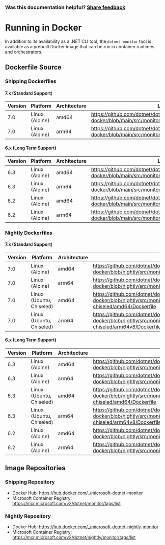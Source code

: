 
### Was this documentation helpful? [Share feedback](https://www.research.net/r/DGDQWXH?src=documentation%2Fdocker)

# Running in Docker

In addition to its availability as a .NET CLI tool, the `dotnet monitor` tool is available as a prebuilt Docker image that can be run in container runtimes and orchestrators.

## Dockerfile Source

### Shipping Dockerfiles

#### 7.x (Standard Support)

| Version | Platform | Architecture | Link |
|---|---|---|---|
| 7.0 | Linux (Alpine) | amd64 | https://github.com/dotnet/dotnet-docker/blob/main/src/monitor/7.0/alpine/amd64/Dockerfile |
| 7.0 | Linux (Alpine) | arm64 | https://github.com/dotnet/dotnet-docker/blob/main/src/monitor/7.0/alpine/arm64v8/Dockerfile |

#### 6.x (Long Term Support)

| Version | Platform | Architecture | Link |
|---|---|---|---|
| 6.3 | Linux (Alpine) | amd64 | https://github.com/dotnet/dotnet-docker/blob/main/src/monitor/6.3/alpine/amd64/Dockerfile |
| 6.3 | Linux (Alpine) | arm64 | https://github.com/dotnet/dotnet-docker/blob/main/src/monitor/6.3/alpine/arm64v8/Dockerfile |
| 6.2 | Linux (Alpine) | amd64 | https://github.com/dotnet/dotnet-docker/blob/main/src/monitor/6.2/alpine/amd64/Dockerfile |
| 6.2 | Linux (Alpine) | arm64 | https://github.com/dotnet/dotnet-docker/blob/main/src/monitor/6.2/alpine/arm64v8/Dockerfile |

### Nightly Dockerfiles

#### 7.x (Standard Support)

| Version | Platform | Architecture | Link |
|---|---|---|---|
| 7.0 | Linux (Alpine) | amd64 | https://github.com/dotnet/dotnet-docker/blob/nightly/src/monitor/7.0/alpine/amd64/Dockerfile |
| 7.0 | Linux (Alpine) | arm64 | https://github.com/dotnet/dotnet-docker/blob/nightly/src/monitor/7.0/alpine/arm64v8/Dockerfile |
| 7.0 | Linux (Ubuntu, Chiseled) | amd64 | https://github.com/dotnet/dotnet-docker/blob/nightly/src/monitor/7.0/ubuntu-chiseled/amd64/Dockerfile |
| 7.0 | Linux (Ubuntu, Chiseled) | arm64 | https://github.com/dotnet/dotnet-docker/blob/nightly/src/monitor/7.0/ubuntu-chiseled/arm64v8/Dockerfile |

#### 6.x (Long Term Support)

| Version | Platform | Architecture | Link |
|---|---|---|---|
| 6.3 | Linux (Alpine) | amd64 | https://github.com/dotnet/dotnet-docker/blob/nightly/src/monitor/6.3/alpine/amd64/Dockerfile |
| 6.3 | Linux (Alpine) | arm64 | https://github.com/dotnet/dotnet-docker/blob/nightly/src/monitor/6.3/alpine/arm64v8/Dockerfile |
| 6.3 | Linux (Ubuntu, Chiseled) | amd64 | https://github.com/dotnet/dotnet-docker/blob/nightly/src/monitor/6.3/ubuntu-chiseled/amd64/Dockerfile |
| 6.3 | Linux (Ubuntu, Chiseled) | arm64 | https://github.com/dotnet/dotnet-docker/blob/nightly/src/monitor/6.3/ubuntu-chiseled/arm64v8/Dockerfile |
| 6.2 | Linux (Alpine) | amd64 | https://github.com/dotnet/dotnet-docker/blob/nightly/src/monitor/6.2/alpine/amd64/Dockerfile |
| 6.2 | Linux (Alpine) | arm64 | https://github.com/dotnet/dotnet-docker/blob/nightly/src/monitor/6.2/alpine/arm64v8/Dockerfile |

## Image Repositories

### Shipping Repository
- Docker Hub: https://hub.docker.com/_/microsoft-dotnet-monitor
- Microsoft Container Registry: https://mcr.microsoft.com/v2/dotnet/monitor/tags/list

### Nightly Repository
- Docker Hub: https://hub.docker.com/_/microsoft-dotnet-nightly-monitor
- Microsoft Container Registry: https://mcr.microsoft.com/v2/dotnet/nightly/monitor/tags/list

